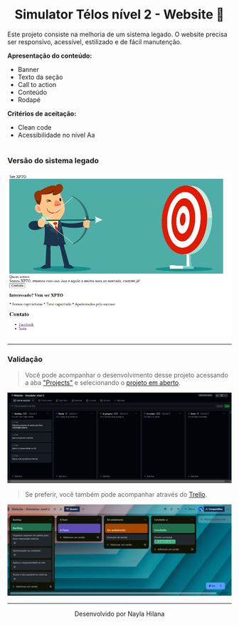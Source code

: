 <h1 align=center>Simulator Télos nível 2 - Website 🚀</h1>

Este projeto consiste na melhoria de um sistema legado. O website precisa ser responsivo, acessível, estilizado e de fácil manutenção.

__Apresentação do conteúdo:__

- Banner
- Texto da seção
- Call to action
- Conteúdo
- Rodapé 

__Critérios de aceitação:__

- Clean code
- Acessibilidade no nível Aa

#

<h3>Versão do sistema legado</h3>

<img src="./imagens/print-pagina-primeira-versao.png" >

---

### Validação

> Você pode acompanhar o desenvolvimento desse projeto acessando a aba ["Projects"](https://github.com/hilanasilv/desafio-manutencao-Nayla-Hilana/projects) e selecionando o [projeto em aberto](https://github.com/users/hilanasilv/projects/2). 

<img src="./imagens/github-projects.png">

> Se preferir, você também pode acompanhar através do [Trello](https://trello.com/b/a2CQ60z5/website-simulator-nivel-2).

<img src="./imagens/trello.png">

---

<footer align=center>
  <p>Desenvolvido por Nayla Hilana</p>
</footer>
